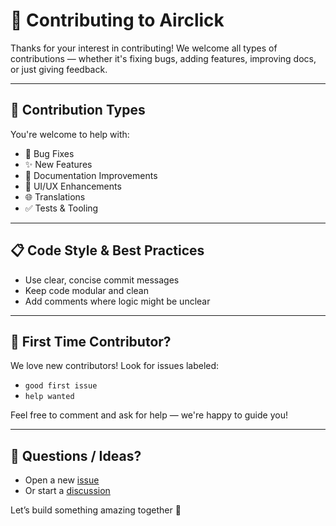 # 🤝 Contributing to Airclick

Thanks for your interest in contributing! We welcome all types of contributions — whether it's fixing bugs, adding features, improving docs, or just giving feedback.

---

## 🧩 Contribution Types

You're welcome to help with:

- 🐞 Bug Fixes
- ✨ New Features
- 📝 Documentation Improvements
- 🎨 UI/UX Enhancements
- 🌐 Translations
- ✅ Tests & Tooling

---

## 📋 Code Style & Best Practices

- Use clear, concise commit messages
- Keep code modular and clean
- Add comments where logic might be unclear

---

## 🙌 First Time Contributor?

We love new contributors!
Look for issues labeled:

- `good first issue`
- `help wanted`

Feel free to comment and ask for help — we're happy to guide you!

---

## 💬 Questions / Ideas?

- Open a new [issue](https://github.com/zt4ff/airclick/issues)
- Or start a [discussion](https://github.com/zt4ff/airclick/discussions)

Let’s build something amazing together 💙
